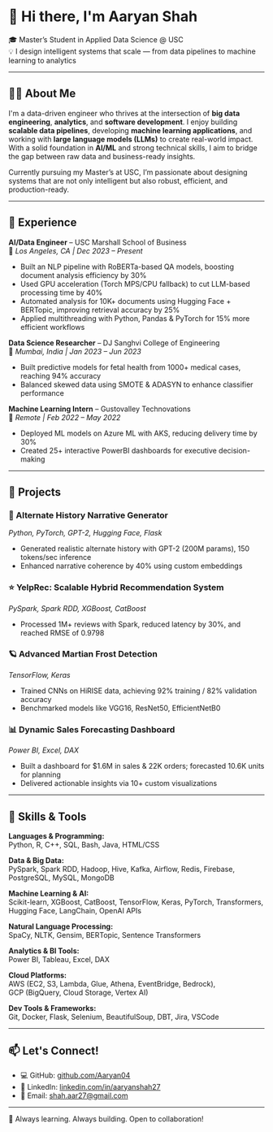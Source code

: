 # 👋 Hi there, I'm Aaryan Shah

🎓 Master’s Student in Applied Data Science @ USC  
💡 I design intelligent systems that scale — from data pipelines to machine learning to analytics

---

## 🧑‍💻 About Me

I'm a data-driven engineer who thrives at the intersection of **big data engineering**, **analytics**, and **software development**. I enjoy building **scalable data pipelines**, developing **machine learning applications**, and working with **large language models (LLMs)** to create real-world impact. With a solid foundation in **AI/ML** and strong technical skills, I aim to bridge the gap between raw data and business-ready insights.

Currently pursuing my Master’s at USC, I’m passionate about designing systems that are not only intelligent but also robust, efficient, and production-ready.

---

## 💼 Experience

**AI/Data Engineer** – USC Marshall School of Business  
📍 *Los Angeles, CA | Dec 2023 – Present*  
- Built an NLP pipeline with RoBERTa-based QA models, boosting document analysis efficiency by 30%  
- Used GPU acceleration (Torch MPS/CPU fallback) to cut LLM-based processing time by 40%  
- Automated analysis for 10K+ documents using Hugging Face + BERTopic, improving retrieval accuracy by 25%  
- Applied multithreading with Python, Pandas & PyTorch for 15% more efficient workflows

**Data Science Researcher** – DJ Sanghvi College of Engineering  
📍 *Mumbai, India | Jan 2023 – Jun 2023*  
- Built predictive models for fetal health from 1000+ medical cases, reaching 94% accuracy  
- Balanced skewed data using SMOTE & ADASYN to enhance classifier performance  

**Machine Learning Intern** – Gustovalley Technovations  
📍 *Remote | Feb 2022 – May 2022*  
- Deployed ML models on Azure ML with AKS, reducing delivery time by 30%  
- Created 25+ interactive PowerBI dashboards for executive decision-making  

---

## 🚀 Projects

### 🧠 Alternate History Narrative Generator  
*Python, PyTorch, GPT-2, Hugging Face, Flask*  
- Generated realistic alternate history with GPT-2 (200M params), 150 tokens/sec inference  
- Enhanced narrative coherence by 40% using custom embeddings

### ⭐ YelpRec: Scalable Hybrid Recommendation System  
*PySpark, Spark RDD, XGBoost, CatBoost*  
- Processed 1M+ reviews with Spark, reduced latency by 30%, and reached RMSE of 0.9798  

### 🪐 Advanced Martian Frost Detection  
*TensorFlow, Keras*  
- Trained CNNs on HiRISE data, achieving 92% training / 82% validation accuracy  
- Benchmarked models like VGG16, ResNet50, EfficientNetB0  

### 📊 Dynamic Sales Forecasting Dashboard  
*Power BI, Excel, DAX*  
- Built a dashboard for $1.6M in sales & 22K orders; forecasted 10.6K units for planning  
- Delivered actionable insights via 10+ custom visualizations  

---

## 🧰 Skills & Tools

**Languages & Programming:**  
Python, R, C++, SQL, Bash, Java, HTML/CSS

**Data & Big Data:**  
PySpark, Spark RDD, Hadoop, Hive, Kafka, Airflow, Redis, Firebase, PostgreSQL, MySQL, MongoDB

**Machine Learning & AI:**  
Scikit-learn, XGBoost, CatBoost, TensorFlow, Keras, PyTorch, Transformers, Hugging Face, LangChain, OpenAI APIs

**Natural Language Processing:**  
SpaCy, NLTK, Gensim, BERTopic, Sentence Transformers

**Analytics & BI Tools:**  
Power BI, Tableau, Excel, DAX

**Cloud Platforms:**  
AWS (EC2, S3, Lambda, Glue, Athena, EventBridge, Bedrock),  
GCP (BigQuery, Cloud Storage, Vertex AI)

**Dev Tools & Frameworks:**  
Git, Docker, Flask, Selenium, BeautifulSoup, DBT, Jira, VSCode

---

## 📫 Let's Connect!

- 💻 GitHub: [github.com/Aaryan04](https://github.com/Aaryan04)  
- 💼 LinkedIn: [linkedin.com/in/aaryanshah27](https://www.linkedin.com/in/aaryanshah27)  
- 📧 Email: shah.aar27@gmail.com

---

🌱 Always learning. Always building. Open to collaboration!
